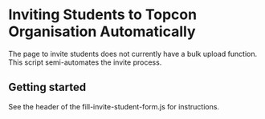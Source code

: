 # Inviting Students to Topcon Organisation Automatically

The page to invite students does not currently have a bulk upload function. This script semi-automates the invite process.

## Getting started

See the header of the fill-invite-student-form.js for instructions.
